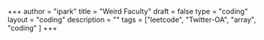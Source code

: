 +++
author = "ipark"
title = "Weird Faculty"
draft =  false
type = "coding"
layout = "coding"
description = ""
tags = ["leetcode", "Twitter-OA", "array", "coding"
]
+++
<script src="https://gist.github.com/ipark-CS/8bf78d5ff79092603c51b83244662d4b.js"></script>
